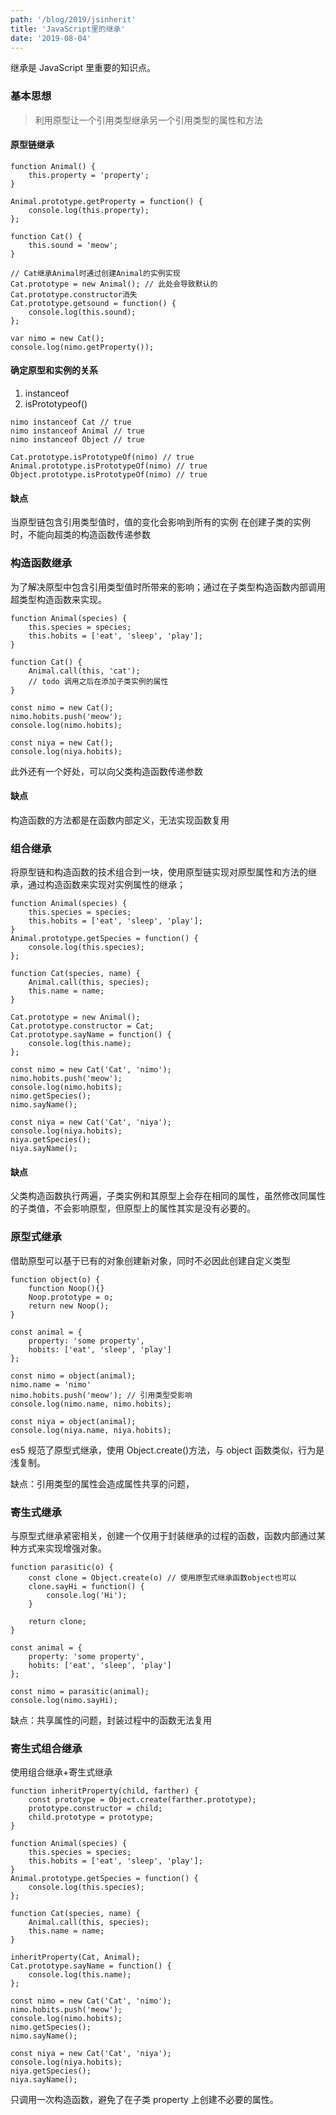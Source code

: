 ```yaml
---
path: '/blog/2019/jsinherit'
title: 'JavaScript里的继承'
date: '2019-08-04'
---
```


继承是 JavaScript 里重要的知识点。

### 基本思想

> 利用原型让一个引用类型继承另一个引用类型的属性和方法

#### 原型链继承

```
function Animal() {
    this.property = 'property';
}

Animal.prototype.getProperty = function() {
    console.log(this.property);
};

function Cat() {
    this.sound = 'meow';
}

// Cat继承Animal时通过创建Animal的实例实现
Cat.prototype = new Animal(); // 此处会导致默认的Cat.prototype.constructor消失
Cat.prototype.getsound = function() {
    console.log(this.sound);
};

var nimo = new Cat();
console.log(nimo.getProperty());
```

#### 确定原型和实例的关系

1. instanceof
2. isPrototypeof()

```
nimo instanceof Cat // true
nimo instanceof Animal // true
nimo instanceof Object // true

Cat.prototype.isPrototypeOf(nimo) // true
Animal.prototype.isPrototypeOf(nimo) // true
Object.prototype.isPrototypeOf(nimo) // true
```

#### 缺点

当原型链包含引用类型值时，值的变化会影响到所有的实例
在创建子类的实例时，不能向超类的构造函数传递参数

### 构造函数继承

为了解决原型中包含引用类型值时所带来的影响；通过在子类型构造函数内部调用超类型构造函数来实现。

```
function Animal(species) {
    this.species = species;
    this.hobits = ['eat', 'sleep', 'play'];
}

function Cat() {
    Animal.call(this, 'cat');
    // todo 调用之后在添加子类实例的属性
}

const nimo = new Cat();
nimo.hobits.push('meow');
console.log(nimo.hobits);

const niya = new Cat();
console.log(niya.hobits);

```

此外还有一个好处，可以向父类构造函数传递参数

#### 缺点

构造函数的方法都是在函数内部定义，无法实现函数复用

### 组合继承

将原型链和构造函数的技术组合到一块，使用原型链实现对原型属性和方法的继承，通过构造函数来实现对实例属性的继承；

```
function Animal(species) {
    this.species = species;
    this.hobits = ['eat', 'sleep', 'play'];
}
Animal.prototype.getSpecies = function() {
    console.log(this.species);
};

function Cat(species, name) {
    Animal.call(this, species);
    this.name = name;
}

Cat.prototype = new Animal();
Cat.prototype.constructor = Cat;
Cat.prototype.sayName = function() {
    console.log(this.name);
};

const nimo = new Cat('Cat', 'nimo');
nimo.hobits.push('meow');
console.log(nimo.hobits);
nimo.getSpecies();
nimo.sayName();

const niya = new Cat('Cat', 'niya');
console.log(niya.hobits);
niya.getSpecies();
niya.sayName();
```

#### 缺点

父类构造函数执行两遍，子类实例和其原型上会存在相同的属性，虽然修改同属性的子类值，不会影响原型，但原型上的属性其实是没有必要的。

### 原型式继承

借助原型可以基于已有的对象创建新对象，同时不必因此创建自定义类型

```
function object(o) {
    function Noop(){}
    Noop.prototype = o;
    return new Noop();
}

const animal = {
    property: 'some property',
    hobits: ['eat', 'sleep', 'play']
};

const nimo = object(animal);
nimo.name = 'nimo'
nimo.hobits.push('meow'); // 引用类型受影响
console.log(nimo.name, nimo.hobits);

const niya = object(animal);
console.log(niya.name, niya.hobits);
```

es5 规范了原型式继承，使用 Object.create()方法，与 object 函数类似，行为是浅复制。

缺点：引用类型的属性会造成属性共享的问题，

### 寄生式继承

与原型式继承紧密相关，创建一个仅用于封装继承的过程的函数，函数内部通过某种方式来实现增强对象。

```
function parasitic(o) {
    const clone = Object.create(o) // 使用原型式继承函数object也可以
    clone.sayHi = function() {
        console.log('Hi');
    }

    return clone;
}

const animal = {
    property: 'some property',
    hobits: ['eat', 'sleep', 'play']
};

const nimo = parasitic(animal);
console.log(nimo.sayHi);
```

缺点：共享属性的问题，封装过程中的函数无法复用

### 寄生式组合继承

使用组合继承+寄生式继承

```
function inheritProperty(child, farther) {
    const prototype = Object.create(farther.prototype);
    prototype.constructor = child;
    child.prototype = prototype;
}

function Animal(species) {
    this.species = species;
    this.hobits = ['eat', 'sleep', 'play'];
}
Animal.prototype.getSpecies = function() {
    console.log(this.species);
};

function Cat(species, name) {
    Animal.call(this, species);
    this.name = name;
}

inheritProperty(Cat, Animal);
Cat.prototype.sayName = function() {
    console.log(this.name);
};

const nimo = new Cat('Cat', 'nimo');
nimo.hobits.push('meow');
console.log(nimo.hobits);
nimo.getSpecies();
nimo.sayName();

const niya = new Cat('Cat', 'niya');
console.log(niya.hobits);
niya.getSpecies();
niya.sayName();
```

只调用一次构造函数，避免了在子类 property 上创建不必要的属性。
